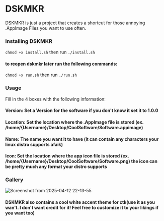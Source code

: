 # DSKMKR
DSKMKR is just a project that creates a shortcut for those annoying .AppImage Files you want to use often.


### Installing DSKMKR
```chmod +x install.sh```
then run
```./install.sh```

#### to reopen dskmkr later run the following commands:
```chmod +x run.sh```
then run
```./run.sh```

### Usage
Fill in the 4 boxes with the following information:
#### Version: Set a Version for the software if you don't know it set it to 1.0.0
#### Location: Set the location where the .AppImage file is stored (ex. /home/{Username}/Desktop/CoolSoftware/Software.appimage)
#### Name: The name you want it to have (it can contain any characters your linux distro supports afaik)
#### Icon: Set the location where the app icon file is stored (ex. /home/{Username}/Desktop/CoolSoftware/Software.png) the icon can be pretty much any format your distro supports
### Gallery
![Screenshot from 2025-04-12 22-13-55](https://github.com/user-attachments/assets/f5890b6c-b155-4035-8a8c-ccf35dd1ad7b)
#### DSKMKR also contains a cool white accent theme for ctk(use it as you wan't. I don't want credit for it! Feel free to customize it to your likings if you want too)

